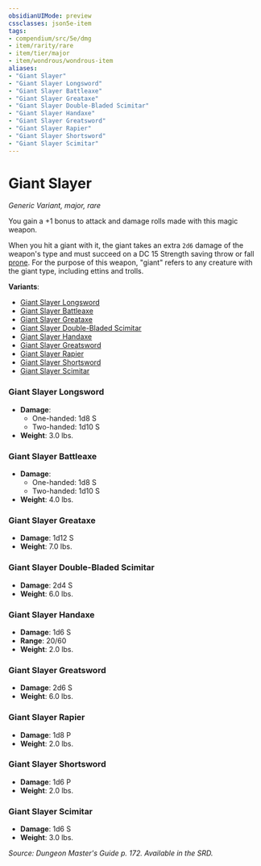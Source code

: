 ```yaml
---
obsidianUIMode: preview
cssclasses: json5e-item
tags:
- compendium/src/5e/dmg
- item/rarity/rare
- item/tier/major
- item/wondrous/wondrous-item
aliases: 
- "Giant Slayer"
- "Giant Slayer Longsword"
- "Giant Slayer Battleaxe"
- "Giant Slayer Greataxe"
- "Giant Slayer Double-Bladed Scimitar"
- "Giant Slayer Handaxe"
- "Giant Slayer Greatsword"
- "Giant Slayer Rapier"
- "Giant Slayer Shortsword"
- "Giant Slayer Scimitar"
---
```

# Giant Slayer
*Generic Variant, major, rare*  


You gain a +1 bonus to attack and damage rolls made with this magic weapon.

When you hit a giant with it, the giant takes an extra `2d6` damage of the weapon's type and must succeed on a DC 15 Strength saving throw or fall [prone](/compendium/rules/conditions.md#prone). For the purpose of this weapon, "giant" refers to any creature with the giant type, including ettins and trolls.

**Variants**:
- [Giant Slayer Longsword](#Giant%20Slayer%20Longsword)
- [Giant Slayer Battleaxe](#Giant%20Slayer%20Battleaxe)
- [Giant Slayer Greataxe](#Giant%20Slayer%20Greataxe)
- [Giant Slayer Double-Bladed Scimitar](#Giant%20Slayer%20Double-Bladed%20Scimitar)
- [Giant Slayer Handaxe](#Giant%20Slayer%20Handaxe)
- [Giant Slayer Greatsword](#Giant%20Slayer%20Greatsword)
- [Giant Slayer Rapier](#Giant%20Slayer%20Rapier)
- [Giant Slayer Shortsword](#Giant%20Slayer%20Shortsword)
- [Giant Slayer Scimitar](#Giant%20Slayer%20Scimitar)

### Giant Slayer Longsword

- **Damage**:
  - One-handed: 1d8 S
  - Two-handed: 1d10 S
- **Weight**: 3.0 lbs.

### Giant Slayer Battleaxe

- **Damage**:
  - One-handed: 1d8 S
  - Two-handed: 1d10 S
- **Weight**: 4.0 lbs.

### Giant Slayer Greataxe

- **Damage**: 1d12 S
- **Weight**: 7.0 lbs.

### Giant Slayer Double-Bladed Scimitar

- **Damage**: 2d4 S
- **Weight**: 6.0 lbs.

### Giant Slayer Handaxe

- **Damage**: 1d6 S
- **Range**: 20/60
- **Weight**: 2.0 lbs.

### Giant Slayer Greatsword

- **Damage**: 2d6 S
- **Weight**: 6.0 lbs.

### Giant Slayer Rapier

- **Damage**: 1d8 P
- **Weight**: 2.0 lbs.

### Giant Slayer Shortsword

- **Damage**: 1d6 P
- **Weight**: 2.0 lbs.

### Giant Slayer Scimitar

- **Damage**: 1d6 S
- **Weight**: 3.0 lbs.


*Source: Dungeon Master's Guide p. 172. Available in the SRD.*